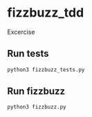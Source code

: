 # fizzbuzz_tdd

Excercise

## Run tests

```bash
python3 fizzbuzz_tests.py
```

## Run fizzbuzz

```bash
python3 fizzbuzz.py
```
